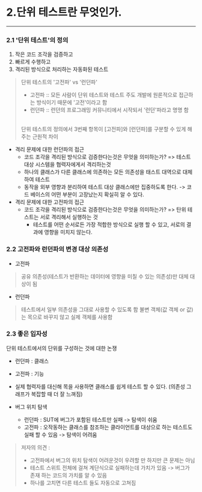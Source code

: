 # 2.단위 테스트란 무엇인가.
------

### 2.1 '단위 테스트'의 정의
1. 작은 코드 조각을 검증하고
2. 빠르게 수행하고
3. 격리된 방식으로 처리하는 자동화된 테스트

> 단위 테스트의 '고전파' vs '런던파'
> * 고전파 :: 모든 사람이 단위 테스트와 테스트 주도 개발에 원론적으로 접근하는 방식이기 때문에 '고전'이라고 함
> * 런던파 :: 런던의 프로그래밍 커뮤니티에서 시작되서 '런던'파라고 명명 함
> </br>
> 단위 테스트의 정의에서 3번째 항목이 [고전파]와 [런던파]를 구분할 수 있게 해주는 근원적 차이

* 격리 문제에 대한 런던파의 접근
  *  코드 조각을 격리된 방식으로 검증한다는것은 무엇을 의미하는가? 
 => 테스트 대상 시스템을 협력자에게서 격리하는것
    * 하나의 클래스가 다른 클래스에 의존하는 모든 의존성을 태스트 대역으로 대체하여 테스트
    * 동작을 외부 영향과 분리하여 테스트 대상 클래스에만 집중하도록 한다. -> 코드 베이스의 어떤 부분이 고장났는지 확실히 알 수 있다.
* 격리 문제에 대한 고전파의 접근
  * 코드 조각을 격리된 방식으로 검증한다는것은 무엇을 의미하는가?
=> 탄위 테스트는 서로 격리해서 실행하는 것
    * 테스트를 어떤 순서로든 가장 적합한 방식으로 실행 할 수 있고, 서로의 결과에 영향을 미치지 않는다.
    
### 2.2 고전파와 런던파의 변경 대상 의존성
 * 고전파
 > 공유 의존성(테스트가 반환하는 데이터에 영향을 미칠 수 있는 의존성)만 대체 대상이 됨
 
 * 런던파
 > 테스트에서 일부 의존성을 그대로 사용할 수 있도록 함
 > 불변 객체(값 객체 or 값)는 목으로 바꾸지 않고 실제 객체를 사용함


### 2.3 좋은 입자성
단위 테스트에서의 단위를 구성하는 것에 대한 논쟁
* 런던파 : 클래스
* 고전파 : 기능

* 실제 협력자를 대신해 목을 사용하면 클래스를 쉽게 테스트 할 수 있다. (의존성 그래프가 복잡할 때 더 잘 느껴짐)

* 버그 위치 탐색
  * 런던파 : SUT에 버그가 포함된 테스트만 실패 -> 탐색이 쉬움
  * 고전파 : 오작동하는 클래스를 참조하는 클라이언트를 대상으로 하는 테스트도 실패 할 수 있음 -> 탐색이 어려움
> 저자의 의견 : </br>
> * 고전파에서 버그의 위치 탐색이 어려운것이 우려할 만 하지만 큰 문제는 아님
> * 테스트 스위트 전체에 걸쳐 계단식으로 실패하는데 가치가 있음 -> 버그가 존재 하는 코드의 가치를 알 수 있음
> * 하나를 고치면 다른 테스트 들도 자동으로 고쳐짐



